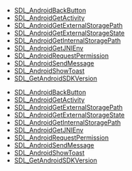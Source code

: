 <!-- DO NOT HAND-EDIT CATEGORY LISTS, THEY ARE AUTOGENERATED AND WILL BE OVERWRITTEN, BASED ON TAGS IN INDIVIDUAL PAGE FOOTERS. EDIT THOSE INSTEAD. -->
<!-- BEGIN CATEGORY LIST -->
- [SDL_AndroidBackButton](SDL_AndroidBackButton)
- [SDL_AndroidGetActivity](SDL_AndroidGetActivity)
- [SDL_AndroidGetExternalStoragePath](SDL_AndroidGetExternalStoragePath)
- [SDL_AndroidGetExternalStorageState](SDL_AndroidGetExternalStorageState)
- [SDL_AndroidGetInternalStoragePath](SDL_AndroidGetInternalStoragePath)
- [SDL_AndroidGetJNIEnv](SDL_AndroidGetJNIEnv)
- [SDL_AndroidRequestPermission](SDL_AndroidRequestPermission)
- [SDL_AndroidSendMessage](SDL_AndroidSendMessage)
- [SDL_AndroidShowToast](SDL_AndroidShowToast)
- [SDL_GetAndroidSDKVersion](SDL_GetAndroidSDKVersion)
<!-- END CATEGORY LIST -->
- [SDL_AndroidBackButton](SDL_AndroidBackButton)
- [SDL_AndroidGetActivity](SDL_AndroidGetActivity)
- [SDL_AndroidGetExternalStoragePath](SDL_AndroidGetExternalStoragePath)
- [SDL_AndroidGetExternalStorageState](SDL_AndroidGetExternalStorageState)
- [SDL_AndroidGetInternalStoragePath](SDL_AndroidGetInternalStoragePath)
- [SDL_AndroidGetJNIEnv](SDL_AndroidGetJNIEnv)
- [SDL_AndroidRequestPermission](SDL_AndroidRequestPermission)
- [SDL_AndroidSendMessage](SDL_AndroidSendMessage)
- [SDL_AndroidShowToast](SDL_AndroidShowToast)
- [SDL_GetAndroidSDKVersion](SDL_GetAndroidSDKVersion)
<!-- END CATEGORY LIST -->
